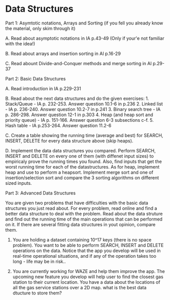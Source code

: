 # Data Structures

Part 1: Asymtotic notations, Arrays and Sorting (if you fell you already know the material, only skim through it)

A. Read about asymptotic notations in IA p.43-49 (Only if your'e not familiar with the idea!)

B. Read about arrays and insertion sorting in AI p.16-29

C. Read abount Divide-and-Conquer methods and merge sorting in AI p.29-37


Part 2: Basic Data Structures

A. Read introduction in IA p.229-231

B. Read about the next data structures and do the given exercises:
	1. Stack/Queue - IA p. 232-253. Answer question 10.1-6 in p.236
	2. Linked list - IA p. 236-240. Answer question 10.2-7 in p.241
	3. Binary search tree - IA p. 286-298. Answer question 12-1 in p.303
	4. Heap (and heap sort and priority queue) - IA p. 151-166. Answer question 6-3 subsections c-f.
	5. Hash table - IA p.253-264. Answer question 11.2-6
	
C. Create a table showing the running time (average and best) for SEARCH, INSERT, DELETE for every data structure above (skip heaps).

D. Implement the data data structures you compared. Perform SEARCH, INSERT and DELETE on every one of them (with diffenet input sizes)
to empiricaly prove the running times you found. Also, find inputs that get the worst running time for each of the datastructures.
As for heap, implement heap and use to perform a heapsort. Implement merge sort and one of insertion/selection sort and compare the 3
sorting algorithms on different sized inputs.

Part 3: Advanced Data Structures

You are given two problems that have difficulties with the basic data structures you just read about.
For every problem, read online and find a better data structure to deal with the problem. Read about the data struture and find out the running time
of the main operations that can be performed on it. If there are several fitting data structures in yout opinion, compare them.

1. You are holding a dataset containing 10^17 keys (there is no space problem).
You want to be able to perform SEARCH, INSERT and DELETE operations on the data.
Notice that the app you develop will be used in real-time operational situations, and if any of the operation takes too long - life may be in risk..

2. You are currently working for WAZE and help them improve the app. The upcoming new feature you develop will help user to find the
closest gas station to their current location.
You have a data about the locations of all the gas service stations over a 2D map. what is the best data dtucture to store them?
